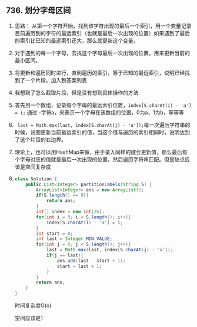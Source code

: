 ## 736. 划分字母区间

1. 思路： 从第一个字符开始，找到该字符出现的最后一个索引，用一个变量记录目前遍历到的字符的最远索引（也就是最后一次出现的位置）如果遇到了最后的索引比已知的最远索引还大，那么就更新这个变量，

2. 对于遇到的每一个字母，去找这个字母最后一次出现的位置，用来更新当前的最小区间。

3. 将更新和遍历同时进行，直到遍历的索引，等于已知的最远索引，说明已经找到了一个片段，加入到答案列表

4. 我想到了怎么截取片段，但是没有想到具体操作的方法

5. 首先用一个数组，记录每个字母的最远索引位置，`index[S.charAt(i) - 'a'] = i;` 通过 -字符a，来表示一个字母在该数组的位置，0为a，1为b，等等等

6. ` last = Math.max(last, index[S.charAt(j) - 'a']);`每一次遍历字符串的时候，试图更新当前最远索引的值，当这个值与遍历的索引相同时，说明达到了这个片段的右边界。

7. 理论上，也可以用HashMap来做，由于录入同样的键会更新值，那么最后每个字母对应的值就是最后一次出现的位置，然后遍历字符串匹配。但是缺点应该是空间复杂度

8. ```java
   class Solution {
       public List<Integer> partitionLabels(String S) {
           ArrayList<Integer> ans = new ArrayList();
           if(S.length() == 0){
               return ans;
           }
           int[] index = new int[26];
           for(int i = 0; i < S.length(); i++){
               index[S.charAt(i) - 'a'] = i;
           }
           int start = 0;
           int last = Integer.MIN_VALUE;
           for(int j = 0; j < S.length(); j++){
               last = Math.max(last, index[S.charAt(j) - 'a']);
               if(j == last){
                   ans.add(last - start + 1);
                   start = last + 1;
               }
           }
           return ans;
       }
   }
   ```

   时间复杂度O(n)

   空间应该是1

